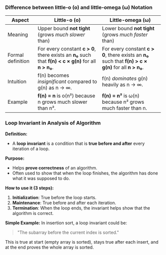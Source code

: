 
### **Difference between little-o (o) and little-omega (ω) Notation**

|Aspect|Little-o (o)|Little-omega (ω)|
|---|---|---|
|Meaning|Upper bound **not tight** (grows _much slower_ than)|Lower bound **not tight** (grows _much faster_ than)|
|Formal definition|For every constant **c > 0**, there exists an **n₀** such that **f(n) < c × g(n)** for all **n > n₀**.|For every constant **c > 0**, there exists an **n₀** such that **f(n) > c × g(n)** for all **n > n₀**.|
|Intuition|f(n) becomes _insignificant_ compared to g(n) as n → ∞.|f(n) _dominates_ g(n) heavily as n → ∞.|
|Example|**f(n) = n** is o(n²) because n grows much slower than n².|**f(n) = n²** is ω(n) because n² grows much faster than n.|


### **Loop Invariant in Analysis of Algorithm**

**Definition:**

- A **loop invariant** is a condition that is **true before and after** every iteration of a loop.

**Purpose:**

- Helps **prove correctness** of an algorithm.
- Often used to show that when the loop finishes, the algorithm has done what it was supposed to do.

**How to use it (3 steps):**

1. **Initialization**: True before the loop starts.
2. **Maintenance**: True before and after each iteration.
3. **Termination**: When the loop ends, the invariant helps show that the algorithm is correct.

**Simple Example:** In insertion sort, a loop invariant could be:

> "The subarray before the current index is sorted."

This is true at start (empty array is sorted), stays true after each insert, and at the end proves the whole array is sorted.